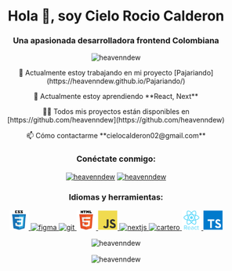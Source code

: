 <h1 align="center">Hola 👋, soy Cielo Rocio Calderon</h1>
<h3 align="center">Una apasionada desarrolladora frontend Colombiana</h3>

<p align="center"> <img src="https://komarev.com/ghpvc/?username=heavenndew&label=Profile%20views&color=0e75b6&style=flat" alt="heavenndew" /> </p>

<p align="center">🔭 Actualmente estoy trabajando en mi proyecto [Pajariando](https://heavenndew.github.io/Pajariando/)</p>
<p align="center">🌱 Actualmente estoy aprendiendo **React, Next**</p>
<p align="center">👨‍💻 Todos mis proyectos están disponibles en [https://github.com/heavenndew](https://github.com/heavenndew)</p>
<p align="center">📫 Cómo contactarme **cielocalderon02@gmail.com**</p>







<h3 align="center">Conéctate conmigo:</h3>
<p align="center">
<a href="https://linkedin.com/in/heavenndew" target="blank"><img align="center" src="https://raw.githubusercontent.com/rahuldkjain/github-profile-readme-generator/master/src/images/icons/Social/linked-in-alt.svg" alt="heavenndew" height="30" width="40" /></a>
<a href="https://codesandbox.com/heavenndew" target="blank"><img align="center" src="https://raw.githubusercontent.com/rahuldkjain/github-profile-readme-generator/master/src/images/icons/Social/codesandbox.svg" alt="heavenndew" height="30" width="40" /></a>
</p>

<h3 align="center">Idiomas y herramientas:</h3>
<p align="center"> <a href="https://www.w3schools.com/css/" target="_blank" rel="noreferrer"> <img src="https://raw.githubusercontent.com/devicons/devicon/master/icons/css3/css3-original-wordmark.svg" alt="css3" width="40" height="40"/> </a> <a href="https://www.figma.com/" target="_blank" rel="noreferrer"> <img src="https://www.vectorlogo.zone/logos/figma/figma-icon.svg" alt="figma" width="40" height="40"/> </a> <a href="https://git-scm.com/" target="_blank" rel="noreferrer"> <img src="https://www.vectorlogo.zone/logos/git-scm/git-scm-icon.svg" alt="git" width="40" height="40"/> </a> <a href="https://www.w3.org/html/" target="_blank" rel="noreferrer"> <img src="https://raw.githubusercontent.com/devicons/devicon/master/icons/html5/html5-original-wordmark.svg" alt="html5" width="40" height="40"/> </a> <a href="https://developer.mozilla.org/es-ES/docs/Web/JavaScript" target="_blank" rel="noreferrer"> <img src="https://raw.githubusercontent.com/devicons/devicon/master/icons/javascript/javascript-original.svg" alt="javascript" <img src="https://raw.githubusercontent.com/devicons/devicon/master/icons/linux/linux-original.svg" alt="linux" width="40" height="40"/> </a> <a href="https://nextjs.org/" target="_blank" rel="noreferrer"> <img src="https://cdn.worldvectorlogo.com/logos/nextjs-2.svg" alt="nextjs" width="40" height="40"/> </a> <a href="https://postman.com" target="_blank" rel="noreferrer"> <img src="https://www.vectorlogo.zone/logos/getpostman/getpostman-icon.svg" alt="cartero" ancho="40" alto="40"/> </a> <a href="https://reactjs.org/" target="_blank" rel="noreferrer"> <img src="https://raw.githubusercontent.com/devicons/devicon/master/icons/react/react-original-wordmark.svg" alt="react" width="40" height="40"/> </a> <a href="https://www.typescriptlang.org/" target="_blank" rel="noreferrer"> <img src="https://raw.githubusercontent.com/devicons/devicon/master/icons/typescript/typescript-original.svg" alt="typescript" width="40" height="40"/> </a> </p>

<div align="center">
  <p><img align="center" src="https://github-readme-stats.vercel.app/api/top-langs?username=heavenndew&show_icons=true&locale=es&layout=compact" alt="heavenndew" /></p>

<p> <img align="center" src="https://github-readme-stats.vercel.app/api?username=heavenndew&show_icons=true&locale=es" alt="heavenndew" /></p>
</div>


